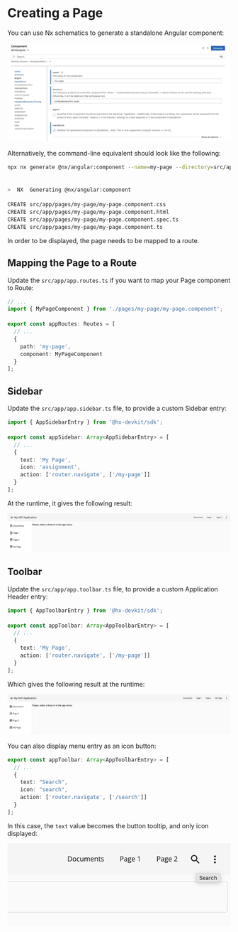 # Creating a Page

You can use Nx schematics to generate a standalone Angular component:

![Creating a Page](./images/creating-a-page.png)

Alternatively, the command-line equivalent should look like the following:

```sh
npx nx generate @nx/angular:component --name=my-page --directory=src/app/pages/my-page --standalone=true --nameAndDirectoryFormat=as-provided --no-interactive


>  NX  Generating @nx/angular:component

CREATE src/app/pages/my-page/my-page.component.css
CREATE src/app/pages/my-page/my-page.component.html
CREATE src/app/pages/my-page/my-page.component.spec.ts
CREATE src/app/pages/my-page/my-page.component.ts
```

In order to be displayed, the page needs to be mapped to a route. 

## Mapping the Page to a Route

Update the `src/app/app.routes.ts` if you want to map your Page component to Route:

```ts
// ...
import { MyPageComponent } from './pages/my-page/my-page.component';

export const appRoutes: Routes = [
  // ...
  {
    path: 'my-page',
    component: MyPageComponent
  }
];
```

## Sidebar

Update the `src/app/app.sidebar.ts` file, to provide a custom Sidebar entry:

```ts
import { AppSidebarEntry } from '@hx-devkit/sdk';

export const appSidebar: Array<AppSidebarEntry> = [
  // ...
  {
    text: 'My Page',
    icon: 'assignment',
    action: ['router.navigate', ['/my-page']]
  }
];
```

At the runtime, it gives the following result:

![Custom Sidebar Entry](./images/custom-sidebar-entry.png)

## Toolbar

Update the `src/app/app.toolbar.ts` file, to provide a custom Application Header entry:

```ts
import { AppToolbarEntry } from '@hx-devkit/sdk';

export const appToolbar: Array<AppToolbarEntry> = [
  // ...
  {
    text: 'My Page',
    action: ['router.navigate', ['/my-page']]
  }
];
```

Which gives the following result at the runtime:

![Custom App Toolbar Entry](./images/custom-app-menu-entry.png)

You can also display menu entry as an icon button:

```ts
export const appToolbar: Array<AppToolbarEntry> = [
  // ...
  {
    text: "Search",
    icon: "search",
    action: ['router.navigate', ['/search']]
  }
];
```

In this case, the `text` value becomes the button tooltip, and only icon displayed:

![Header icon button](./images/header-icon-button.png)
